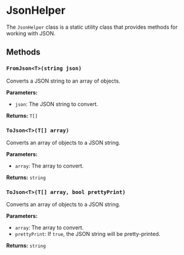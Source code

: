 # JsonHelper

The `JsonHelper` class is a static utility class that provides methods for working with JSON.

## Methods

### `FromJson<T>(string json)`

Converts a JSON string to an array of objects.

**Parameters:**

* `json`: The JSON string to convert.

**Returns:** `T[]`

### `ToJson<T>(T[] array)`

Converts an array of objects to a JSON string.

**Parameters:**

* `array`: The array to convert.

**Returns:** `string`

### `ToJson<T>(T[] array, bool prettyPrint)`

Converts an array of objects to a JSON string.

**Parameters:**

* `array`: The array to convert.
* `prettyPrint`: If `true`, the JSON string will be pretty-printed.

**Returns:** `string`
